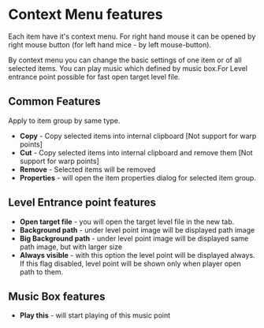 # Context Menu features
Each item have it's context menu. For right hand mouse it can be opened by right mouse button (for left hand mice - by left mouse-button).

By context menu you can change the basic settings of one item or of all selected items. You can play music which defined by music box.For Level entrance point possible for fast open target level file.																																			
<ImageZoom 
  alt="ContextMenu_tl_pt_sc"
  url="screenshots/WorldEditing/Items/ContextMenu_tl_pt_sc.png" 
  :border="false" 
/>
<ImageZoom 
  alt="ContextMenu_lvl"
  url="screenshots/WorldEditing/Items/ContextMenu_lvl.png" 
  :border="false" 
/>
<ImageZoom 
  alt="ContextMenu_musicbox"
  url="screenshots/WorldEditing/Items/ContextMenu_musicbox.png" 
  :border="false" 
/>

## Common Features
Apply to item group by same type.
* **Copy** - Copy selected items into internal clipboard [Not support for warp points]
* **Cut** - Copy selected items into internal clipboard and remove them  [Not support for warp points]
* **Remove** - Selected items will be removed
* **Properties** - will open the item properties dialog for selected item group.

## Level Entrance point features
* **Open target file** - you will open the target level file in the new tab.
* **Background path** - under level point image will be displayed path image
* **Big Background path** - under level point image will be displayed same path image, but with larger size
* **Always visible** - with this option the level point will be displayed always. If this flag disabled, level point will be shown only when player open path to them.

## Music Box features
* **Play this** - will start playing of this music point